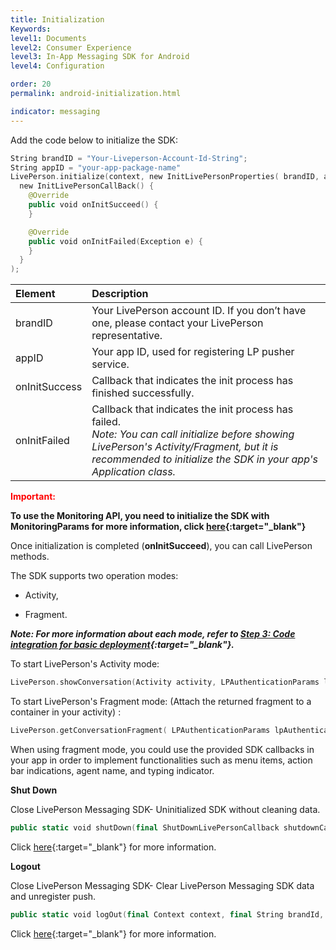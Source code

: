 ```yaml
---
title: Initialization
Keywords:
level1: Documents
level2: Consumer Experience
level3: In-App Messaging SDK for Android
level4: Configuration

order: 20
permalink: android-initialization.html

indicator: messaging
---
```


Add the code below to initialize the SDK:

```swift
String brandID = "Your-Liveperson-Account-Id-String";
String appID = "your-app-package-name"
LivePerson.initialize(context, new InitLivePersonProperties( brandID, appID,
  new InitLivePersonCallBack() {
    @Override
    public void onInitSucceed() {
    }

    @Override
    public void onInitFailed(Exception e) {
    }
  }
);
```

| Element | Description |
| :--- | :--- |
| brandID | Your LivePerson account ID. If you don’t have one, please contact your LivePerson representative. |
| appID | Your app ID, used for registering LP pusher service. |
| onInitSuccess | Callback that indicates the init process has finished successfully. |
| onInitFailed | Callback that indicates the init process has failed. <br> *Note: You can call initialize before showing LivePerson's Activity/Fragment, but it is recommended to initialize the SDK in your app's Application class.* |

<div style="color:red;font-weight:bold;">
Important:
</div>

**To use the Monitoring API, you need to initialize the SDK with MonitoringParams for more information, click [here](android-quickstart-manual.html#step-4-optional-initialization-with-monitoring-params){:target="_blank"}**

Once initialization is completed (**onInitSucceed**), you can call LivePerson methods.

The SDK supports two operation modes:

* Activity,

* Fragment.

_**Note: For more information about each mode, refer to [Step 3: Code integration for basic deployment](android-quickstart.html#step-3-code-integration-for-basic-deployment){:target="_blank"}.**_

To start LivePerson's Activity mode:

```swift
LivePerson.showConversation(Activity activity, LPAuthenticationParams lpAuthenticationParams, ConversationViewParams params‎);
```

To start LivePerson's Fragment mode: (Attach the returned fragment to a container in your activity) :

```swift
LivePerson.getConversationFragment( LPAuthenticationParams lpAuthenticationParams, ConversationViewParams params‎);
```

When using fragment mode, you could use the provided SDK callbacks in your app in order to implement functionalities such as menu items, action bar indications, agent name, and typing indicator.


**Shut Down**

Close LivePerson Messaging SDK- Uninitialized SDK without cleaning data.

```swift
public static void shutDown(final ShutDownLivePersonCallback shutdownCallback)
```

Click [here](android-shutdown.html){:target="_blank"} for more information.

**Logout**

Close LivePerson Messaging SDK- Clear LivePerson Messaging SDK data and unregister push.

```swift
public static void logOut(final Context context, final String brandId, final String appId, final LogoutLivePersonCallback logoutCallback)
```

Click [here](android-logout.html){:target="_blank"} for more information.
